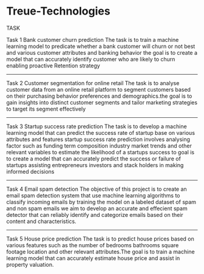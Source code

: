 # Treue-Technologies

TASK

Task 1
Bank customer churn prediction
The task is to train a machine learning model to predicate whether a bank customer will churn  or not best and various customer attributes and banking behavior the goal is to create a model that can accurately identify customer who are likely to churn enabling proactive Retention strategy

-----------------------------------------------------------------------------------------------------------------------------

Task 2
Customer segmentation for online retail
The task is to analyse customer data from an online retail platform to segment customers based on their purchasing behavior preferences and demographics.the goal is to gain insights into distinct customer segments and tailor marketing strategies to target its segment effectively

--------------------------------------------------------------------------------------------------------------------------

Task 3
Startup success rate prediction
The task is to develop a machine learning model that can predict the success rate of startup base on various attributes and features startup success rate prediction involves analysing factor such as funding term composition industry market trends and other relevant variables to estimate the likelihood of a startups  success to goal is to create a model that can accurately predict the success or failure of startups assisting entrepreneurs investors and stack holders in making informed decisions

----------------------------------------------------------------------------------------------------------------------------

Task 4
Email spam detection
The objective of this project is to create an email spam detection system that use machine learning algorithms to classify incoming emails by training the model on a labeled dataset of spam and non spam emails we aim to develop an accurate and effecient spam detector that can reliably identify and categorize emails based on their content and characteristics.

------------------------------------------------------------------------------------------------------------------------------------------------

Task 5 
House price prediction
The task is to predict house prices based on various features such as the number of bedrooms bathrooms square footage location and other relevant  attributes.The goal is to train a machine learning model that can accurately estimate house price and assist in property valuation.

